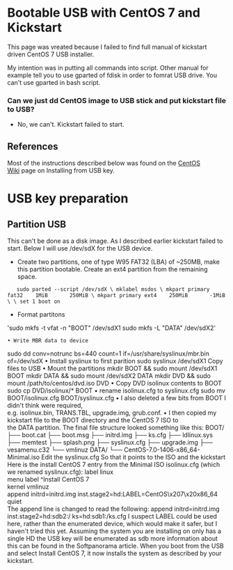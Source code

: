 # Bootable USB with CentOS 7 and Kickstart

This page was vreated because I failed to find full manual of kickstart driven CentOS 7 USB installer. 

My intention was in putting all commands into script. Other manual for example tell you to use gparted of fdisk in order to fomrat USB drive. You can't use gparted in bash script.

### Can we just dd CentOS image to USB stick and put kickstart file to USB?
* No, we can't. Kickstart failed to start.

## References

Most of the instructions described below was found on the [CentOS Wiki](https://wiki.centos.org/HowTos/InstallFromUSBkey#line-30) page on Installing from USB key. 


# USB key preparation

## Partition USB

This can't be done as a disk image. As I described earlier kickstart failed to start. Below I will use /dev/sdX for the USB device.

* Create two partitions, one of type W95 FAT32 (LBA) of ~250MB, make this partition bootable. Create an ext4 partition from the remaining space.

`	sudo parted --script /dev/sdX \
	        mklabel msdos \
	        mkpart primary fat32    1MiB       250MiB \
	        mkpart primary ext4    250MiB       -1MiB \
	        \
	        set 1 boot on`

* Format partitons

'sudo mkfs -t vfat -n "BOOT" /dev/sdX1
sudo mkfs -L "DATA" /dev/sdX2'

	• Write MBR data to device
sudo dd conv=notrunc bs=440 count=1 if=/usr/share/syslinux/mbr.bin of=/dev/sdX
	• Install syslinux to first parition
sudo syslinux /dev/sdX1
Copy files to USB
	• Mount the partitions
mkdir BOOT && sudo mount /dev/sdX1 BOOT
mkdir DATA && sudo mount /dev/sdX2 DATA
mkdir DVD && sudo mount /path/to/centos/dvd.iso DVD
	• Copy DVD isolinux contents to BOOT
sudo cp DVD/isolinux/* BOOT
	• rename isolinux.cfg to syslinux.cfg
sudo mv BOOT/isolinux.cfg BOOT/syslinux.cfg
	• I also deleted a few bits from BOOT I didn't think were required, e.g. isolinux.bin, TRANS.TBL, upgrade.img, grub.conf.
	• I then copied my kickstart file to the BOOT directory and the CentOS 7 ISO to the DATA partition.
The final file structure looked something like this:
BOOT/
├── boot.cat
├── boot.msg
├── initrd.img
├── ks.cfg
├── ldlinux.sys
├── memtest
├── splash.png
├── syslinux.cfg
├── upgrade.img
├── vesamenu.c32
└── vmlinuz
DATA/
└── CentOS-7.0-1406-x86_64-Minimal.iso
Edit the syslinux.cfg
So that it points to the ISO and the kickstart
Here is the install CentOS 7 entry from the Minimal ISO isolinux.cfg (which we renamed syslinux.cfg):
label linux                                                                     
  menu label ^Install CentOS 7                                                  
  kernel vmlinuz                                                                
  append initrd=initrd.img inst.stage2=hd:LABEL=CentOS\x207\x20x86_64 quiet  
The append line is changed to read the following:
append initrd=initrd.img inst.stage2=hd:sdb2:/ ks=hd:sdb1:/ks.cfg
I suspect LABEL could be used here, rather than the enumerated device, which would make it safer, but I haven't tried this yet. Assuming the system you are installing on only has a single HD the USB key will be enumerated as sdb more information about this can be found in the Softpanorama article.
When you boot from the USB and select Install CentOS 7, it now installs the system as described by your kickstart.
